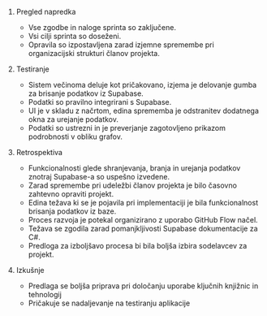 1. Pregled napredka
   - Vse zgodbe in naloge sprinta so zaključene.
   - Vsi cilji sprinta so doseženi.
   - Opravila so izpostavljena zarad izjemne spremembe pri organizacijski strukturi članov projekta.
  
2. Testiranje
   - Sistem večinoma deluje kot pričakovano, izjema je delovanje gumba za brisanje podatkov iz Supabase.
   - Podatki so pravilno integrirani s Supabase.
   - UI je v skladu z načrtom, edina sprememba je odstranitev dodatnega okna za urejanje podatkov.
   - Podatki so ustrezni in je preverjanje zagotovljeno prikazom podrobnosti v obliku grafov.
  
3. Retrospektiva
   - Funkcionalnosti glede shranjevanja, branja in urejanja podatkov znotraj Supabase-a so uspešno izvedene.
   - Zarad spremembe pri udeležbi članov projekta je bilo časovno zahtevno opraviti projekt.
   - Edina težava ki se je pojavila pri implementaciji je bila funkcionalnost brisanja podatkov iz baze.
   - Proces razvoja je potekal organizirano z uporabo GitHub Flow načel.
   - Težava se zgodila zarad pomanjkljivosti Supabase dokumentacije za C#.
   - Predloga za izboljšavo procesa bi bila boljša izbira sodelavcev za projekt.

4. Izkušnje
   - Predlaga se boljša priprava pri določanju uporabe ključnih knjižnic in tehnologij
   - Pričakuje se nadaljevanje na testiranju aplikacije
  
